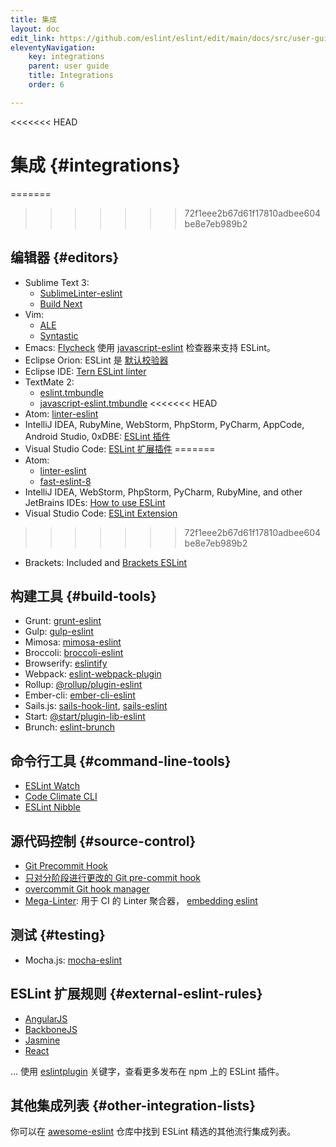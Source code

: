 ```yaml
---
title: 集成
layout: doc
edit_link: https://github.com/eslint/eslint/edit/main/docs/src/user-guide/integrations.md
eleventyNavigation:
    key: integrations
    parent: user guide
    title: Integrations
    order: 6

---
```

<<<<<<< HEAD
<!-- Note: No pull requests accepted for this file. See README.md in the root directory for details. -->

# 集成 {#integrations}
=======
>>>>>>> 72f1eee2b67d61f17810adbee604be8e7eb989b2

## 编辑器 {#editors}

* Sublime Text 3:
    * [SublimeLinter-eslint](https://github.com/roadhump/SublimeLinter-eslint)
    * [Build Next](https://github.com/albertosantini/sublimetext-buildnext)
* Vim:
    * [ALE](https://github.com/w0rp/ale)
    * [Syntastic](https://github.com/vim-syntastic/syntastic/tree/master/syntax_checkers/javascript)
* Emacs: [Flycheck](http://www.flycheck.org/) 使用 [javascript-eslint](http://www.flycheck.org/en/latest/languages.html#javascript) 检查器来支持 ESLint。
* Eclipse Orion: ESLint 是 [默认校验器](https://dev.eclipse.org/mhonarc/lists/orion-dev/msg02718.html)
* Eclipse IDE: [Tern ESLint linter](https://github.com/angelozerr/tern.java/wiki/Tern-Linter-ESLint)
* TextMate 2:
    * [eslint.tmbundle](https://github.com/ryanfitzer/eslint.tmbundle)
    * [javascript-eslint.tmbundle](https://github.com/natesilva/javascript-eslint.tmbundle)
<<<<<<< HEAD
* Atom: [linter-eslint](https://atom.io/packages/linter-eslint)
* IntelliJ IDEA, RubyMine, WebStorm, PhpStorm, PyCharm, AppCode, Android Studio, 0xDBE: [ESLint 插件](https://plugins.jetbrains.com/plugin/7494-eslint)
* Visual Studio Code: [ESLint 扩展插件](https://marketplace.visualstudio.com/items?itemName=dbaeumer.vscode-eslint)
=======
* Atom:
    * [linter-eslint](https://atom.io/packages/linter-eslint)
    * [fast-eslint-8](https://atom.io/packages/fast-eslint-8)
* IntelliJ IDEA, WebStorm, PhpStorm, PyCharm, RubyMine, and other JetBrains IDEs: [How to use ESLint](https://www.jetbrains.com/help/webstorm/eslint.html)
* Visual Studio Code: [ESLint Extension](https://marketplace.visualstudio.com/items?itemName=dbaeumer.vscode-eslint)
>>>>>>> 72f1eee2b67d61f17810adbee604be8e7eb989b2
* Brackets: Included and [Brackets ESLint](https://github.com/brackets-userland/brackets-eslint)

## 构建工具 {#build-tools}

* Grunt: [grunt-eslint](https://www.npmjs.com/package/grunt-eslint)
* Gulp: [gulp-eslint](https://www.npmjs.com/package/gulp-eslint)
* Mimosa: [mimosa-eslint](https://www.npmjs.com/package/mimosa-eslint)
* Broccoli: [broccoli-eslint](https://www.npmjs.com/package/broccoli-eslint)
* Browserify: [eslintify](https://www.npmjs.com/package/eslintify)
* Webpack: [eslint-webpack-plugin](https://www.npmjs.com/package/eslint-webpack-plugin)
* Rollup: [@rollup/plugin-eslint](https://www.npmjs.com/package/@rollup/plugin-eslint)
* Ember-cli: [ember-cli-eslint](https://www.npmjs.com/package/ember-cli-eslint)
* Sails.js: [sails-hook-lint](https://www.npmjs.com/package/sails-hook-lint), [sails-eslint](https://www.npmjs.com/package/sails-eslint)
* Start: [@start/plugin-lib-eslint](https://www.npmjs.com/package/@start/plugin-lib-eslint)
* Brunch: [eslint-brunch](https://www.npmjs.com/package/eslint-brunch)

## 命令行工具 {#command-line-tools}

* [ESLint Watch](https://www.npmjs.com/package/eslint-watch)
* [Code Climate CLI](https://github.com/codeclimate/codeclimate)
* [ESLint Nibble](https://github.com/IanVS/eslint-nibble)

## 源代码控制 {#source-control}

* [Git Precommit Hook](https://coderwall.com/p/zq8jlq/eslint-pre-commit-hook)
* [只对分阶段进行更改的 Git pre-commit hook](https://gist.github.com/dahjelle/8ddedf0aebd488208a9a7c829f19b9e8)
* [overcommit Git hook manager](https://github.com/brigade/overcommit)
* [Mega-Linter](https://nvuillam.github.io/mega-linter): 用于 CI 的 Linter 聚合器， [embedding eslint](https://nvuillam.github.io/mega-linter/descriptors/javascript_eslint/)

## 测试 {#testing}

* Mocha.js: [mocha-eslint](https://www.npmjs.com/package/mocha-eslint)

## ESLint 扩展规则 {#external-eslint-rules}

* [AngularJS](https://github.com/Gillespie59/eslint-plugin-angular)
* [BackboneJS](https://github.com/ilyavolodin/eslint-plugin-backbone)
* [Jasmine](https://github.com/tlvince/eslint-plugin-jasmine)
* [React](https://github.com/yannickcr/eslint-plugin-react)

… 使用 [eslintplugin](https://www.npmjs.com/browse/keyword/eslintplugin) 关键字，查看更多发布在 npm 上的 ESLint 插件。

## 其他集成列表 {#other-integration-lists}

你可以在 [awesome-eslint](https://github.com/dustinspecker/awesome-eslint) 仓库中找到 ESLint 精选的其他流行集成列表。
